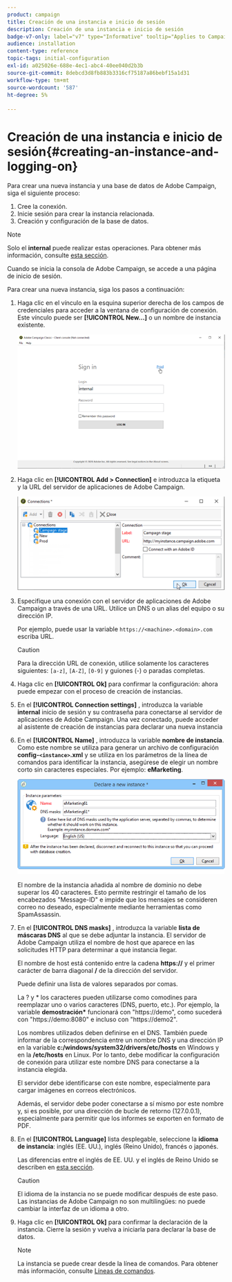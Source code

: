 ```yaml
---
product: campaign
title: Creación de una instancia e inicio de sesión
description: Creación de una instancia e inicio de sesión
badge-v7-only: label="v7" type="Informative" tooltip="Applies to Campaign Classic v7 only"
audience: installation
content-type: reference
topic-tags: initial-configuration
exl-id: a025026e-688e-4ec1-abc4-40ee040d2b3b
source-git-commit: 8debcd3d8fb883b3316cf75187a86bebf15a1d31
workflow-type: tm+mt
source-wordcount: '587'
ht-degree: 5%

---
```


# Creación de una instancia e inicio de sesión{#creating-an-instance-and-logging-on}



Para crear una nueva instancia y una base de datos de Adobe Campaign, siga el siguiente proceso:

1. Cree la conexión.
1. Inicie sesión para crear la instancia relacionada.
1. Creación y configuración de la base de datos.

>[!NOTE]
>
>Solo el **internal** puede realizar estas operaciones. Para obtener más información, consulte [esta sección](../../installation/using/configuring-campaign-server.md#internal-identifier).

Cuando se inicia la consola de Adobe Campaign, se accede a una página de inicio de sesión.

Para crear una nueva instancia, siga los pasos a continuación:

1. Haga clic en el vínculo en la esquina superior derecha de los campos de credenciales para acceder a la ventana de configuración de conexión. Este vínculo puede ser **[!UICONTROL New...]** o un nombre de instancia existente.

   ![](assets/s_ncs_install_define_connection_01.png)

1. Haga clic en **[!UICONTROL Add > Connection]** e introduzca la etiqueta y la URL del servidor de aplicaciones de Adobe Campaign.

   ![](assets/s_ncs_install_define_connection_02.png)

1. Especifique una conexión con el servidor de aplicaciones de Adobe Campaign a través de una URL. Utilice un DNS o un alias del equipo o su dirección IP.

   Por ejemplo, puede usar la variable `https://<machine>.<domain>.com` escriba URL.

   >[!CAUTION]
   >
   >Para la dirección URL de conexión, utilice solamente los caracteres siguientes: `[a-z]`, `[A-Z]`, `[0-9]` y guiones (-) o paradas completas.

1. Haga clic en **[!UICONTROL Ok]** para confirmar la configuración: ahora puede empezar con el proceso de creación de instancias.
1. En el **[!UICONTROL Connection settings]** , introduzca la variable **internal** inicio de sesión y su contraseña para conectarse al servidor de aplicaciones de Adobe Campaign. Una vez conectado, puede acceder al asistente de creación de instancias para declarar una nueva instancia
1. En el **[!UICONTROL Name]** , introduzca la variable **nombre de instancia**. Como este nombre se utiliza para generar un archivo de configuración **config-`<instance>`.xml** y se utiliza en los parámetros de la línea de comandos para identificar la instancia, asegúrese de elegir un nombre corto sin caracteres especiales. Por ejemplo: **eMarketing**.

   ![](assets/s_ncs_install_create_instance.png)

   El nombre de la instancia añadida al nombre de dominio no debe superar los 40 caracteres. Esto permite restringir el tamaño de los encabezados &quot;Message-ID&quot; e impide que los mensajes se consideren correo no deseado, especialmente mediante herramientas como SpamAssassin.

1. En el **[!UICONTROL DNS masks]** , introduzca la variable **lista de máscaras DNS** al que se debe adjuntar la instancia. El servidor de Adobe Campaign utiliza el nombre de host que aparece en las solicitudes HTTP para determinar a qué instancia llegar.

   El nombre de host está contenido entre la cadena **https://** y el primer carácter de barra diagonal **/** de la dirección del servidor.

   Puede definir una lista de valores separados por comas.

   La ? y &#42; los caracteres pueden utilizarse como comodines para reemplazar uno o varios caracteres (DNS, puerto, etc.). Por ejemplo, la variable **demostración&#42;** funcionará con &quot;https://demo&quot;, como sucederá con &quot;https://demo:8080&quot; e incluso con &quot;https://demo2&quot;.

   Los nombres utilizados deben definirse en el DNS. También puede informar de la correspondencia entre un nombre DNS y una dirección IP en la variable **c:/windows/system32/drivers/etc/hosts** en Windows y en la **/etc/hosts** en Linux. Por lo tanto, debe modificar la configuración de conexión para utilizar este nombre DNS para conectarse a la instancia elegida.

   El servidor debe identificarse con este nombre, especialmente para cargar imágenes en correos electrónicos.

   Además, el servidor debe poder conectarse a sí mismo por este nombre y, si es posible, por una dirección de bucle de retorno (127.0.0.1), especialmente para permitir que los informes se exporten en formato de PDF.

1. En el **[!UICONTROL Language]** lista desplegable, seleccione la **idioma de instancia**: inglés (EE. UU.), inglés (Reino Unido), francés o japonés.

   Las diferencias entre el inglés de EE. UU. y el inglés de Reino Unido se describen en [esta sección](../../platform/using/adobe-campaign-workspace.md#date-and-time).

   >[!CAUTION]
   >
   >El idioma de la instancia no se puede modificar después de este paso. Las instancias de Adobe Campaign no son multilingües: no puede cambiar la interfaz de un idioma a otro.

1. Haga clic en **[!UICONTROL Ok]** para confirmar la declaración de la instancia. Cierre la sesión y vuelva a iniciarla para declarar la base de datos.

   >[!NOTE]
   >
   >La instancia se puede crear desde la línea de comandos. Para obtener más información, consulte [Líneas de comandos](../../installation/using/command-lines.md).
